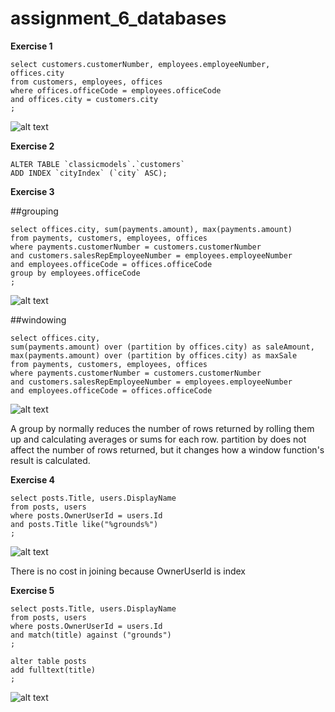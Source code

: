 # assignment_6_databases


**Exercise 1**

```
select customers.customerNumber, employees.employeeNumber, offices.city
from customers, employees, offices
where offices.officeCode = employees.officeCode 
and offices.city = customers.city
;
```

![alt text](https://raw.githubusercontent.com/lovrobiljeskovic/assignment_6_databases/master/home/lovro/assignment_6_databases/exercise1.png)


**Exercise 2**

```
ALTER TABLE `classicmodels`.`customers` 
ADD INDEX `cityIndex` (`city` ASC);
```


**Exercise 3**

##grouping

```
select offices.city, sum(payments.amount), max(payments.amount)
from payments, customers, employees, offices
where payments.customerNumber = customers.customerNumber
and customers.salesRepEmployeeNumber = employees.employeeNumber
and employees.officeCode = offices.officeCode
group by employees.officeCode
;
```

![alt text](https://raw.githubusercontent.com/lovrobiljeskovic/assignment_6_databases/master/home/lovro/assignment_6_databases/exercise3_1.0.png)

##windowing

```
select offices.city,
sum(payments.amount) over (partition by offices.city) as saleAmount,
max(payments.amount) over (partition by offices.city) as maxSale
from payments, customers, employees, offices
where payments.customerNumber = customers.customerNumber
and customers.salesRepEmployeeNumber = employees.employeeNumber
and employees.officeCode = offices.officeCode
```

![alt text](https://raw.githubusercontent.com/lovrobiljeskovic/assignment_6_databases/master/home/lovro/assignment_6_databases/exercise3_2.0.png)


A group by normally reduces the number of rows returned by rolling them up and calculating averages or sums for each row.  partition by does not affect the number of rows returned, but it changes how a window function's result is calculated.


**Exercise 4**

```
select posts.Title, users.DisplayName
from posts, users
where posts.OwnerUserId = users.Id
and posts.Title like("%grounds%")
;
```

![alt text](https://raw.githubusercontent.com/lovrobiljeskovic/assignment_6_databases/master/home/lovro/assignment_6_databases/exercise4.png)


There is no cost in joining because OwnerUserId is index


**Exercise 5**

```
select posts.Title, users.DisplayName
from posts, users
where posts.OwnerUserId = users.Id
and match(title) against ("grounds")
;

alter table posts
add fulltext(title)
;
```

![alt text](https://raw.githubusercontent.com/lovrobiljeskovic/assignment_6_databases/master/home/lovro/assignment_6_databases/exercise5.png)





